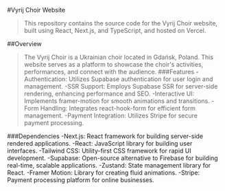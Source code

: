 #Vyrij Choir Website

>This repository contains the source code for the Vyrij Choir website, built using React, Next.js, and TypeScript, and hosted on Vercel.

##Overview
>The Vyrij Choir is a Ukrainian choir located in Gdańsk, Poland. This website serves as a platform to showcase the choir's activities, performances, and connect with the audience.
###Features
-Authentication: Utilizes Supabase authentication for user login and management.
-SSR Support: Employs Supabase SSR for server-side rendering, enhancing performance and SEO.
-Interactive UI: Implements framer-motion for smooth animations and transitions.
-Form Handling: Integrates react-hook-form for efficient form management.
-Payment Integration: Utilizes Stripe for secure payment processing.

###Dependencies
-Next.js: React framework for building server-side rendered applications.
-React: JavaScript library for building user interfaces.
-Tailwind CSS: Utility-first CSS framework for rapid UI development.
-Supabase: Open-source alternative to Firebase for building real-time, scalable applications.
-Zustand: State management library for React.
-Framer Motion: Library for creating fluid animations.
-Stripe: Payment processing platform for online businesses.